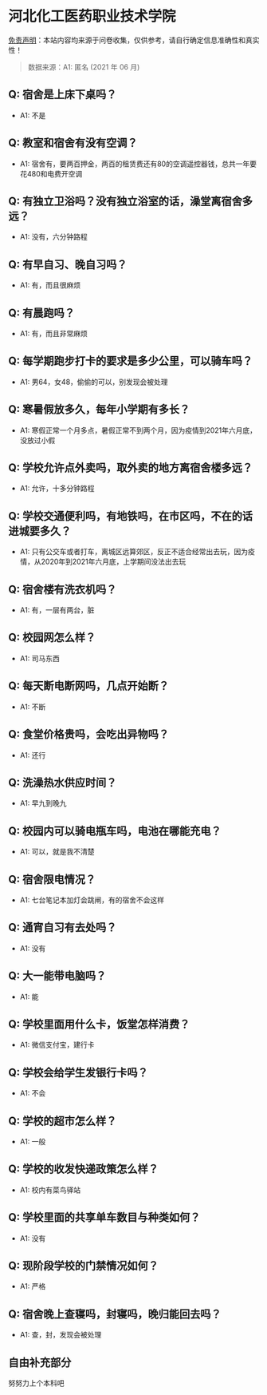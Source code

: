 # 河北化工医药职业技术学院

[免责声明](https://colleges.chat/#_3)：本站内容均来源于问卷收集，仅供参考，请自行确定信息准确性和真实性！

> 数据来源：A1: 匿名 (2021 年 06 月)

## Q: 宿舍是上床下桌吗？

- A1: 不是

## Q: 教室和宿舍有没有空调？

- A1: 宿舍有，要两百押金，两百的租赁费还有80的空调遥控器钱，总共一年要花480和电费开空调

## Q: 有独立卫浴吗？没有独立浴室的话，澡堂离宿舍多远？

- A1: 没有，六分钟路程

## Q: 有早自习、晚自习吗？

- A1: 有，而且很麻烦

## Q: 有晨跑吗？

- A1: 有，而且非常麻烦

## Q: 每学期跑步打卡的要求是多少公里，可以骑车吗？

- A1: 男64，女48，偷偷的可以，别发现会被处理

## Q: 寒暑假放多久，每年小学期有多长？

- A1: 寒假正常一个月多点，暑假正常不到两个月，因为疫情到2021年六月底，没放过小假

## Q: 学校允许点外卖吗，取外卖的地方离宿舍楼多远？

- A1: 允许，十多分钟路程

## Q: 学校交通便利吗，有地铁吗，在市区吗，不在的话进城要多久？

- A1: 只有公交车或者打车，离城区远算郊区，反正不适合经常出去玩，因为疫情，从2020年到2021年六月底，上学期间没法出去玩

## Q: 宿舍楼有洗衣机吗？

- A1: 有，一层有两台，脏

## Q: 校园网怎么样？

- A1: 司马东西

## Q: 每天断电断网吗，几点开始断？

- A1: 不断

## Q: 食堂价格贵吗，会吃出异物吗？

- A1: 还行

## Q: 洗澡热水供应时间？

- A1: 早九到晚九

## Q: 校园内可以骑电瓶车吗，电池在哪能充电？

- A1: 可以，就是我不清楚

## Q: 宿舍限电情况？

- A1: 七台笔记本加灯会跳闸，有的宿舍不会这样

## Q: 通宵自习有去处吗？

- A1: 没有

## Q: 大一能带电脑吗？

- A1: 能

## Q: 学校里面用什么卡，饭堂怎样消费？

- A1: 微信支付宝，建行卡

## Q: 学校会给学生发银行卡吗？

- A1: 不会

## Q: 学校的超市怎么样？

- A1: 一般

## Q: 学校的收发快递政策怎么样？

- A1: 校内有菜鸟驿站

## Q: 学校里面的共享单车数目与种类如何？

- A1: 没有

## Q: 现阶段学校的门禁情况如何？

- A1: 严格

## Q: 宿舍晚上查寝吗，封寝吗，晚归能回去吗？

- A1: 查，封，发现会被处理

## 自由补充部分

努努力上个本科吧